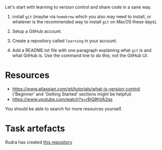Let's start with learning to version control and share code in a sane way. 

1. install `git` (maybe via `homebrew` which you also may need to install, or
   whatever is the recommended way to install `git` on MacOS these days).

2. Setup a GitHub account. 

3. Create a repository called `learning` in your account. 

4. Add a README.txt file with one paragraph explaining what `git` is and what
   GitHub is. Use the command line to do this; not the GitHub UI.

# Resources

- https://www.atlassian.com/git/tutorials/what-is-version-control ('Beginner'
  and 'Getting Started' sections might be helpful)
- https://www.youtube.com/watch?v=r8jQ9hVA2qs 

You should be able to search for more resources yourself.


# Task artefacts

Rudra has created [this
repository](https://github.com/RudraPrathap19/MyFirstGitCodeRepo)
